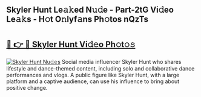 ## Skyler Hunt Le𝚊𝚔ed N𝚞𝚍e - Part-2tG Vi𝚍eo Le𝚊𝚔s - H𝚘t O𝚗lyf𝚊ns Ph𝚘tos nQzTs

# <h2><a href="http://hf3ep3.feru.top/?c=Skyler+Hunt">🔗 👉 🔴 Skyler Hunt Vi𝚍𝚎o Ph𝚘t𝚘𝚜</a></h2>

[![Skyler Hunt Nu𝚍𝚎s](https://i.imgur.com/0TWrTi3.gif)](http://hf3ep3.feru.top/?c=Skyler+Hunt)
Social media influencer Skyler Hunt who shares lifestyle and dance-themed content, including solo and collaborative dance performances and vlogs. A public figure like Skyler Hunt, with a large platform and a captive audience, can use his influence to bring about positive change. 
